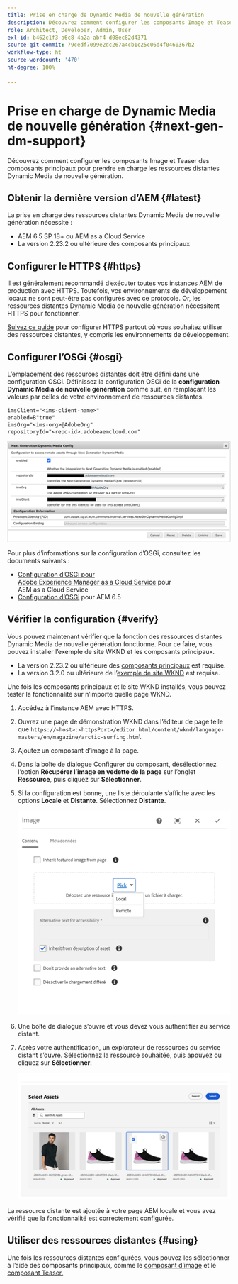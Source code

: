 ```yaml
---
title: Prise en charge de Dynamic Media de nouvelle génération
description: Découvrez comment configurer les composants Image et Teaser des composants principaux pour prendre en charge les ressources distantes Dynamic Media de nouvelle génération.
role: Architect, Developer, Admin, User
exl-id: b462c1f3-a6c8-4a2a-abf4-d08ec82d4371
source-git-commit: 79cedf7099e2dc267a4cb1c25c06d4f0460367b2
workflow-type: ht
source-wordcount: '470'
ht-degree: 100%

---
```


# Prise en charge de Dynamic Media de nouvelle génération {#next-gen-dm-support}

Découvrez comment configurer les composants Image et Teaser des composants principaux pour prendre en charge les ressources distantes Dynamic Media de nouvelle génération.

## Obtenir la dernière version d’AEM {#latest}

La prise en charge des ressources distantes Dynamic Media de nouvelle génération nécessite :

* AEM 6.5 SP 18+ ou AEM as a Cloud Service
* La version 2.23.2 ou ultérieure des composants principaux

## Configurer le HTTPS {#https}

Il est généralement recommandé d’exécuter toutes vos instances AEM de production avec HTTPS. Toutefois, vos environnements de développement locaux ne sont peut-être pas configurés avec ce protocole. Or, les ressources distantes Dynamic Media de nouvelle génération nécessitent HTTPS pour fonctionner.

[Suivez ce guide](https://experienceleague.adobe.com/docs/experience-manager-learn/foundation/security/use-the-ssl-wizard.html?lang=fr) pour configurer HTTPS partout où vous souhaitez utiliser des ressources distantes, y compris les environnements de développement.

## Configurer l’OSGi {#osgi}

L’emplacement des ressources distantes doit être défini dans une configuration OSGi. Définissez la configuration OSGi de la **configuration Dynamic Media de nouvelle génération** comme suit, en remplaçant les valeurs par celles de votre environnement de ressources distantes.

```text
imsClient="<ims-client-name>"
enabled=B"true"
imsOrg="<ims-org>@AdobeOrg"
repositoryId="<repo-id>.adobeaemcloud.com"
```

![Fenêtre de configuration OSGi de la configuration Dynamic Media de nouvelle génération](/help/assets/remote-assets-osgi.png)

Pour plus d’informations sur la configuration d’OSGi, consultez les documents suivants :

* [Configuration d’OSGi pour Adobe Experience Manager as a Cloud Service](https://experienceleague.adobe.com/docs/experience-manager-cloud-service/content/implementing/deploying/configuring-osgi.html) pour AEM as a Cloud Service
* [Configuration d’OSGi](https://experienceleague.adobe.com/docs/experience-manager-65/deploying/configuring/configuring-osgi.html?lang=fr) pour AEM 6.5

## Vérifier la configuration {#verify}

Vous pouvez maintenant vérifier que la fonction des ressources distantes Dynamic Media de nouvelle génération fonctionne. Pour ce faire, vous pouvez installer l’exemple de site WKND et les composants principaux.

* La version 2.23.2 ou ultérieure des [composants principaux](https://github.com/adobe/aem-core-wcm-components/releases/download/core.wcm.components.reactor-2.23.2/core.wcm.components.all-2.23.2.zip) est requise.
* La version 3.2.0 ou ultérieure de l’[exemple de site WKND](https://github.com/adobe/aem-guides-wknd/releases/download/aem-guides-wknd-3.2.0/aem-guides-wknd.all-3.2.0-classic.zip) est requise.

Une fois les composants principaux et le site WKND installés, vous pouvez tester la fonctionnalité sur n’importe quelle page WKND.

1. Accédez à l’instance AEM avec HTTPS.

1. Ouvrez une page de démonstration WKND dans l’éditeur de page telle que `https://<host>:<httpsPort>/editor.html/content/wknd/language-masters/en/magazine/arctic-surfing.html`

1. Ajoutez un composant d’image à la page.

1. Dans la boîte de dialogue Configurer du composant, désélectionnez l’option **Récupérer l’image en vedette de la page** sur l’onglet **Ressource**, puis cliquez sur **Sélectionner**.

1. Si la configuration est bonne, une liste déroulante s’affiche avec les options **Locale** et **Distante**. Sélectionnez **Distante**.

   ![Options de sélection distante et locale pour la sélection d’images](/help/assets/remote-asset-selection.png)

1. Une boîte de dialogue s’ouvre et vous devez vous authentifier au service distant.

1. Après votre authentification, un explorateur de ressources du service distant s’ouvre. Sélectionnez la ressource souhaitée, puis appuyez ou cliquez sur **Sélectionner**.

   ![Sélection d’une ressource distante](/help/assets/remote-asset-picker.png)

La ressource distante est ajoutée à votre page AEM locale et vous avez vérifié que la fonctionnalité est correctement configurée.

## Utiliser des ressources distantes {#using}

Une fois les ressources distantes configurées, vous pouvez les sélectionner à l’aide des composants principaux, comme le [composant d’image](/help/components/image.md) et le [composant Teaser.](/help/components/teaser.md)
